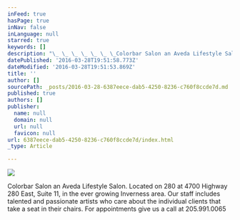```yaml
---
inFeed: true
hasPage: true
inNav: false
inLanguage: null
starred: true
keywords: []
description: "\_ \_ \_ \_ \_ \_ \_Colorbar Salon an Aveda Lifestyle Salon. Located on 280 in the ever growing Inverness area. \_Our staff includes talented and passionate artists who care about the individual clients that take a seat in their chairs.\_"
datePublished: '2016-03-28T19:51:58.773Z'
dateModified: '2016-03-28T19:51:53.869Z'
title: ''
author: []
sourcePath: _posts/2016-03-28-6387eece-dab5-4250-8236-c760f8ccde7d.md
published: true
authors: []
publisher:
  name: null
  domain: null
  url: null
  favicon: null
url: 6387eece-dab5-4250-8236-c760f8ccde7d/index.html
_type: Article

---
```

![](https://the-grid-user-content.s3-us-west-2.amazonaws.com/27f7cea5-56c4-4a8e-807b-d0d8e71cb1b4.jpg)

Colorbar Salon an Aveda Lifestyle Salon. Located on 280 at 4700 Highway 280 East, Suite 11,  in the ever growing Inverness area.  Our staff includes talented and passionate artists who care about the individual clients that take a seat in their chairs. For appointments give us a call at 205.991.0065